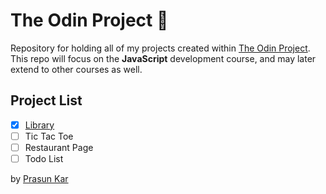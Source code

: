 # The Odin Project :rocket:

Repository for holding all of my projects created within [The Odin Project](https://www.theodinproject.com/courses/javascript). This repo will focus on the **JavaScript** development course, and may later extend to other courses as well.

## Project List
- [x] [Library](https://github.com/prasun-kar/The-Odin-Project/tree/master/Library)
- [ ] Tic Tac Toe
- [ ] Restaurant Page
- [ ] Todo List

by [Prasun Kar](https://github.com/prasun-kar)
